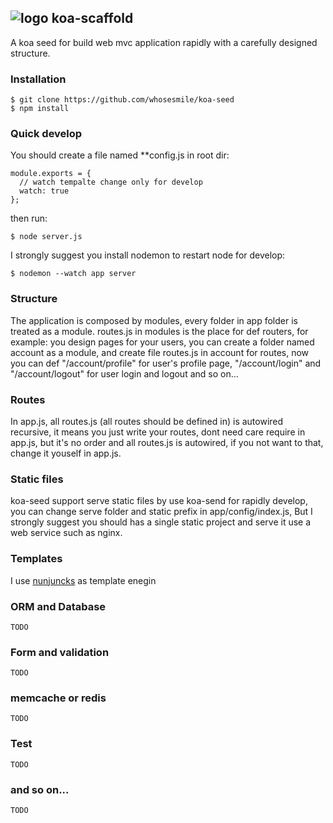 ## ![logo](https://avatars1.githubusercontent.com/u/1303816?v=2&u=c153ce09f7ba68a3c3eff36d876638a224db35da&s=30) koa-scaffold

A koa seed for build web mvc application rapidly with a carefully designed structure.

### Installation
````
$ git clone https://github.com/whosesmile/koa-seed
$ npm install
````

### Quick develop
You should create a file named **config.js in root dir:
```
module.exports = {
  // watch tempalte change only for develop
  watch: true
};

```
then run:

````
$ node server.js
````

I strongly suggest you install nodemon to restart node for develop:
````
$ nodemon --watch app server
````

### Structure
The application is composed by modules, every folder in app folder is treated as a module. routes.js in modules is the place for def routers, for example:
you design pages for your users, you can create a folder named account as a module, and create file routes.js in account for routes,
now you can def "/account/profile" for user's profile page, "/account/login" and "/account/logout" for user login and logout and so on...


### Routes
In app.js, all routes.js (all routes should be defined in) is autowired recursive, it means you just write your routes,
dont need care require in app.js, but it's no order and all routes.js is autowired, if you not want to that, change it youself in app.js.


### Static files
koa-seed support serve static files by use koa-send for rapidly develop,
you can change serve folder and static prefix in app/config/index.js, But I strongly suggest you should has a single static project and serve it use a web service such as nginx.


### Templates
I use [nunjuncks](https://mozilla.github.io/nunjucks/) as template enegin

### ORM and Database
````
TODO
````

### Form and validation
````
TODO
````

### memcache or redis
````
TODO
````


### Test
````
TODO
````

### and so on...
````
TODO
````
